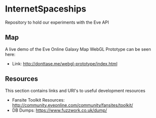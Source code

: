 # InternetSpaceships
Repository to hold our experiments with the Eve API

## Map
A live demo of the Eve Online Galaxy Map WebGL Prototype can be seen here:

- Link: http://donttase.me/webgl-prototype/index.html

## Resources
This section contains links and URI's to useful development resources

- Fansite Toolkit Resources: http://community.eveonline.com/community/fansites/toolkit/
- DB Dumps: https://www.fuzzwork.co.uk/dump/
